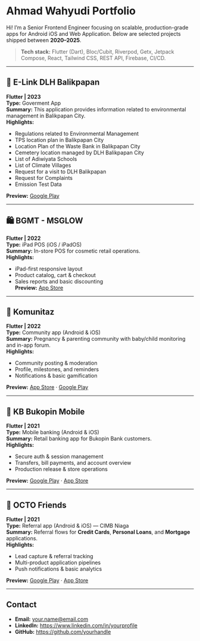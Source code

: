 # Ahmad Wahyudi Portfolio

Hi! I’m a Senior Frontend Engineer focusing on scalable, production-grade apps for Android iOS and Web Application. Below are selected projects shipped between **2020–2025**.

> **Tech stack:** Flutter (Dart), Bloc/Cubit, Riverpod, Getx, Jetpack Compose, React, Tailwind CSS, REST API, Firebase, CI/CD.

---

## 📱 E-Link DLH Balikpapan  
**Flutter | 2023**  
**Type:** Goverment App  
**Summary:** This application provides information related to environmental management in Balikpapan City.  
**Highlights:**
- Regulations related to Environmental Management
- TPS location plan in Balikpapan City
- Location Plan of the Waste Bank in Balikpapan City
- Cemetery location managed by DLH Balikpapan City
- List of Adiwiyata Schools
- List of Climate Villages
- Request for a visit to DLH Balikpapan
- Request for Complaints
- Emission Test Data
  
**Preview:** [Google Play](https://play.google.com/store/apps/details?id=com.dlh1.com)
  
---

## 🛍️ BGMT - MSGLOW 
**Flutter | 2022**  
**Type:** iPad POS (iOS / iPadOS)  
**Summary:** In-store POS for cosmetic retail operations.  
**Highlights:**
- iPad-first responsive layout  
- Product catalog, cart & checkout  
- Sales reports and basic discounting  
**Preview:** [App Store](#)
  
---

## 👶 Komunitaz  
**Flutter | 2022**  
**Type:** Community app (Android & iOS)  
**Summary:** Pregnancy & parenting community with baby/child monitoring and in-app forum.  
**Highlights:**
- Community posting & moderation  
- Profile, milestones, and reminders  
- Notifications & basic gamification
  
**Preview:** [App Store](#) · [Google Play](#)

---

## 📱 KB Bukopin Mobile  
**Flutter | 2021**  
**Type:** Mobile banking (Android & iOS)  
**Summary:** Retail banking app for Bukopin Bank customers.  
**Highlights:**
- Secure auth & session management  
- Transfers, bill payments, and account overview  
- Production release & store operations
  
**Preview:** [Google Play](#) · [App Store](#)
  
---

## 🤝 OCTO Friends  
**Flutter | 2021**  
**Type:** Referral app (Android & iOS) — CIMB Niaga  
**Summary:** Referral flows for **Credit Cards**, **Personal Loans**, and **Mortgage** applications.  
**Highlights:**
- Lead capture & referral tracking  
- Multi-product application pipelines  
- Push notifications & basic analytics
   
**Preview:** [Google Play](#) · [App Store](#)

---

## Contact
- **Email:** your.name@email.com  
- **LinkedIn:** https://www.linkedin.com/in/yourprofile  
- **GitHub:** https://github.com/yourhandle
